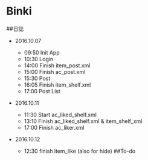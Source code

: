 # Binki
##日誌
- 2016.10.07
    - 09:50 Init App
    - 10:30 Login
    - 14:00 Finish item_post.xml
    - 15:00 Finish ac_post.xml
    - 15:30 Post
    - 16:05 Finish item_shelf.xml
    - 17:00 Post List
- 2016.10.11
    - 11:30 Start ac_liked_shelf.xml
    - 13:10 Finish ac_liked_shelf.xml & item_shelf_xml
    - 17:00 Finish ac_liker.xml
    
- 2016.10.12
    - 12:30 finish item_like (also for hide)
##To-do
    